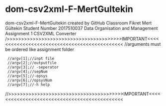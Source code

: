 # dom-csv2xml-F-MertGultekin
dom-csv2xml-F-MertGultekin created by GitHub Classroom
Fikret Mert Gültekin 
Student Number 2017510037 
Data Organisation and Management Assignment 1 CSV2XML Converter
/>>>>>>>>>>>>>>>>>>>>>>>>>>>>>>>>>>>>>>>>IMPORTANT<<<<<<<<<<<<<<<<<<<<<<<<<<<<<<<<<<<<<<<<<<<<<
//arguments must be ordered like assignment folder  
    
     //argv[1];//inpt file
     //argv[2];//outputfile
     //argv[3];// -seperator
     //argv[4];//sepNum
     //argv[5];//-opsys
     //argv[6];//opsysNum
     //argv[7];//-h help

//>>>>>>>>>>>>>>>>>>>>>>>>>>>>>>>>>>>>>>>>IMPORTANT<<<<<<<<<<<<<<<<<<<<<<<<<<<<<<<<<<<<<<<<<<<<<
